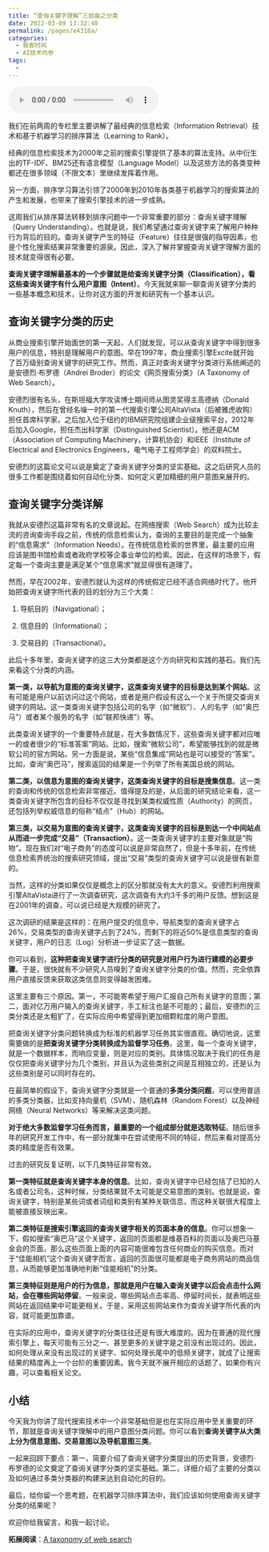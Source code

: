 ```yaml
---
title: “查询关键字理解”三部曲之分类
date: 2022-03-09 13:32:40
permalink: /pages/e4318a/
categories:
  - 极客时间
  - AI技术内参
tags:
  - 
---
```

<audio title="037.“查询关键字理解”三部曲之分类" src="https://static001.geekbang.org/resource/audio/5f/61/5fce7a1bccc23027c9b48bb951583161.mp3" controls="controls"></audio> 
<p>我们在前两周的专栏里主要讲解了最经典的信息检索（Information Retrieval）技术和基于机器学习的排序算法（Learning to Rank）。</p>
<p>经典的信息检索技术为2000年之前的搜索引擎提供了基本的算法支持。从中衍生出的TF-IDF、BM25还有语言模型（Language Model）以及这些方法的各类变种都还在很多领域（不限文本）里继续发挥着作用。</p>
<p>另一方面，排序学习算法引领了2000年到2010年各类基于机器学习的搜索算法的产生和发展，也带来了搜索引擎技术的进一步成熟。</p>
<p>这周我们从排序算法转移到排序问题中一个非常重要的部分：查询关键字理解（Query Understanding）。也就是说，我们希望通过查询关键字来了解用户种种行为背后的目的。查询关键字产生的特征（Feature）往往是很强的指导因素，也是个性化搜索结果非常重要的源泉。因此，深入了解并掌握查询关键字理解方面的技术就变得很有必要。</p>
<p><strong>查询关键字理解最基本的一个步骤就是给查询关键字分类（Classification），看这些查询关键字有什么用户意图（Intent）</strong>。今天我就来聊一聊查询关键字分类的一些基本概念和技术，让你对这方面的开发和研究有一个基本认识。</p>
<h2>查询关键字分类的历史</h2>
<p>从商业搜索引擎开始面世的第一天起，人们就发现，可以从查询关键字中得到很多用户的信息，特别是理解用户的意图。早在1997年，商业搜索引擎Excite就开始了百万级别查询关键字的研究工作。然而，真正对查询关键字分类进行系统阐述的是安德烈·布罗德（Andrei Broder）的论文《网页搜索分类》（A Taxonomy of Web Search）。</p>
<p>安德烈很有名头，在斯坦福大学攻读博士期间师从图灵奖得主高德纳（Donald Knuth），然后在曾经名噪一时的第一代搜索引擎公司AltaVista（后被雅虎收购）担任首席科学家，之后加入位于纽约的IBM研究院组建企业级搜索平台，2012年后加入Google，担任杰出科学家（Distinguished Scientist）。他还是ACM（Association of Computing Machinery，计算机协会）和IEEE（Institute of Electrical and Electronics Engineers，电气电子工程师学会）的双料院士。</p>
<p>安德烈的这篇论文可以说是奠定了查询关键字分类的坚实基础。这之后研究人员的很多工作都是围绕着如何自动化分类、如何定义更加精细的用户意图来展开的。</p>
<h2>查询关键字分类详解</h2>
<p>我就从安德烈这篇非常有名的文章说起。在网络搜索（Web Search）成为比较主流的咨询查询手段之前，传统的信息检索认为，查询的主要目的是完成一个抽象的“信息需求”（Information Needs）。在传统信息检索的世界里，最主要的应用应该是图书馆检索或者政府学校等企事业单位的检索。因此，在这样的场景下，假定每一个查询主要是满足某个“信息需求”就显得很有道理了。</p>
<p>然而，早在2002年，安德烈就认为这样的传统假定已经不适合网络时代了。他开始把查询关键字所代表的目的划分为三个大类：</p>
<!-- [[[read_end]]] -->
<ol>
<li>
<p>导航目的（Navigational）；</p>
</li>
<li>
<p>信息目的（Informational）；</p>
</li>
<li>
<p>交易目的（Transactional）。</p>
</li>
</ol>
<p>此后十多年里，查询关键字的这三大分类都是这个方向研究和实践的基石。我们先来看这个分类的内涵。</p>
<p><strong>第一类，以导航为意图的查询关键字，这类查询关键字的目标是达到某个网站</strong>。这有可能是用户以前访问过这个网站，或者是用户假设有这么一个关于所提交查询关键字的网站。这一类查询关键字包括公司的名字（如“微软”）、人的名字（如“奥巴马”）或者某个服务的名字（如“联邦快递”）等。</p>
<p>此类查询关键字的一个重要特点就是，在大多数情况下，这些查询关键字都对应唯一的或者很少的“标准答案”网站。比如，搜索“微软公司”，希望能够找到的就是微软公司的官方网站。另一方面是说，某些“信息集成”网站也是可以接受的“答案”。比如，查询“奥巴马”，搜索返回的结果是一个列举了所有美国总统的网站。</p>
<p><strong>第二类，以信息为意图的查询关键字，这类查询关键字的目标是搜集信息</strong>。这一类的查询和传统的信息检索非常接近。值得提及的是，从后面的研究结论来看，这一类查询关键字所包含的目标不仅仅是寻找到某类权威性质（Authority）的网页，还包括列举权威信息的俗称“结点”（Hub）的网站。</p>
<p><strong>第三类，以交易为意图的查询关键字，这类查询关键字的目标是到达一个中间站点从而进一步完成“交易”（Transaction）</strong>。这一类查询关键字的主要对象就是“购物”。现在我们对“电子商务”的态度可以说是非常自然了，但是十多年前，在传统信息检索界统治的搜索研究领域，提出“交易”类型的查询关键字可以说是很有新意的。</p>
<p>当然，这样的分类如果仅仅是概念上的区分那就没有太大的意义。安德烈利用搜索引擎AltaVista进行了一次调查研究，这次调查有大约3千多的用户反馈。想到这是在2001年的调查，可以说已经是大规模的研究了。</p>
<p>这次调研的结果是这样的：在用户提交的信息中，导航类型的查询关键字占26%，交易类型的查询关键字占到了24%，而剩下的将近50%是信息类型的查询关键字，用户的日志（Log）分析进一步证实了这一数据。</p>
<p>你可以看到，<strong>这种把查询关键字进行分类的研究是对用户行为进行建模的必要步骤</strong>。于是，很快就有不少研究人员嗅到了查询关键字分类的价值。然而，完全依靠用户直接反馈来获取这类信息则变得越发困难。</p>
<p>这里主要有三个原因。第一，不可能寄希望于用户汇报自己所有关键字的意图；第二，面对亿万用户输入的查询关键字，手工标注也是不可能的；最后，安德烈的三类分类还是太粗犷了，在实际应用中希望得到更加细颗粒度的用户意图。</p>
<p>把查询关键字分类问题转换成为标准的机器学习任务其实很直观。确切地说，这里需要做的是<strong>把查询关键字分类转换成为监督学习任务</strong>。这里，每一个查询关键字，就是一个数据样本，而响应变量，则是对应的类别。具体情况取决于我们的任务是仅仅把查询关键字分为几个类别，并且认为这些类别之间是互相独立的，还是认为这些类别是可以同时存在的。</p>
<p>在最简单的假设下，查询关键字分类就是一个普通的<strong>多类分类问题</strong>，可以使用普适的多类分类器，比如支持向量机（SVM）、随机森林（Random Forest）以及神经网络（Neural Networks）等来解决这类问题。</p>
<p><strong>对于绝大多数监督学习任务而言，最重要的一个组成部分就是选取特征</strong>。随后很多年的研究开发工作中，有一部分就集中在尝试使用不同的特征，然后来看对提高分类的精度是否有效果。</p>
<p>过去的研究反复证明，以下几类特征非常有效。</p>
<p><strong>第一类特征就是查询关键字本身的信息</strong>。比如，查询关键字中已经包括了已知的人名或者公司名，这种时候，分类结果就不太可能是交易意图的类别。也就是说，查询关键字，特别是某些词或者词组和类别有某种关联信息，而这种关联很大程度上能被直接反映出来。</p>
<p><strong>第二类特征是搜索引擎返回的查询关键字相关的页面本身的信息</strong>。你可以想象一下，假如搜索“奥巴马”这个关键字，返回的页面都是维基百科的页面以及奥巴马基金会的页面，那么这些页面上面的内容可能很难包含任何商业的购买信息。而对于“佳能相机”这个查询关键字而言，返回的页面很可能都是电子商务网站的商品信息，从而能够更加准确地判断“佳能相机”的分类。</p>
<p><strong>第三类特征则是用户的行为信息，那就是用户在输入查询关键字以后会点击什么网站，会在哪些网站停留</strong>。一般来说，哪些网站点击率高、停留时间长，就表明这些网站在返回结果中可能更相关。于是，采用这些网站来作为查询关键字所代表的内容，就可能更加靠谱。</p>
<p>在实际的应用中，查询关键字的分类往往还是有很大难度的。因为在普通的现代搜索引擎上，每天可能有三分之一、甚至更多的关键字是之前没有出现过的。因此，如何处理从来没有出现过的关键字、如何处理长尾中的低频关键字，就成了让搜索结果的精度再上一个台阶的重要因素。我今天就不展开相应的话题了，如果你有兴趣，可以查看相关论文。</p>
<h2>小结</h2>
<p>今天我为你讲了现代搜索技术中一个非常基础但是也在实际应用中至关重要的环节，那就是查询关键字理解中的用户意图分类问题。你可以看到<strong>查询关键字从大类上分为信息意图、交易意图以及导航意图三类</strong>。</p>
<p>一起来回顾下要点：第一，简要介绍了查询关键字分类提出的历史背景，安德烈·布罗德的论文奠定了查询关键字分类的坚实基础。第二，详细介绍了主要的分类以及如何通过多类分类器的构建来达到自动化的目的。</p>
<p>最后，给你留一个思考题，在机器学习排序算法中，我们应该如何使用查询关键字分类的结果呢？</p>
<p>欢迎你给我留言，和我一起讨论。</p>
<p><strong>拓展阅读</strong>：<a href="https://www.cis.upenn.edu/~nenkova/Courses/cis430/p3-broder.pdf">A taxonomy of web search</a></p>
<p></p>
